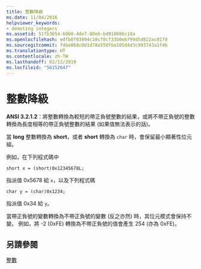 ```yaml
---
title: 整數降級
ms.date: 11/04/2016
helpviewer_keywords:
- demoting integers
ms.assetid: 51fb3654-60b0-4de7-80eb-bd910086c18a
ms.openlocfilehash: edfb8f03094c10cf0cf33b0eb799d5d822ac017d
ms.sourcegitcommit: f4be868c0d1d78e550fba105d4d3c993743a1f4b
ms.translationtype: HT
ms.contentlocale: zh-TW
ms.lasthandoff: 02/12/2019
ms.locfileid: "56152647"
---
```

# <a name="demotion-of-integers"></a>整數降級

**ANSI 3.2.1.2**：將整數轉換為較短的帶正負號整數的結果，或將不帶正負號的整數轉換為長度相等的帶正負號整數的結果 (如果值無法表示的話)。

當 **long** 整數轉換為 **short**，或者 **short** 轉換為 `char` 時，會保留最小顯著性位元組。

例如，在下列程式碼中

```
short x = (short)0x12345678L;
```

指派值 0x5678 給 `x`，以及下列程式碼

```
char y = (char)0x1234;
```

指派值 0x34 給 `y`。

當帶正負號的變數轉換為不帶正負號的變數 (反之亦然) 時，其位元模式會保持不變。 例如，將 -2 (0xFE) 轉換為不帶正負號的值會產生 254 (亦為 0xFE)。

## <a name="see-also"></a>另請參閱

[整數](../c-language/integers.md)
